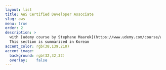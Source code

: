 ```yaml
---
layout: list
title: AWS Certified Developer Associate
slug: aws
menu: true
order: 2
description: >
  with [udemy course by Stephane Maarek](https://www.udemy.com/course/aws-certified-developer-associate-dva-c01/)
  This section is summarized in Korean
accent_color: rgb(38,139,210)
accent_image:
  background: rgb(32,32,32)
  overlay:    false
---
```

